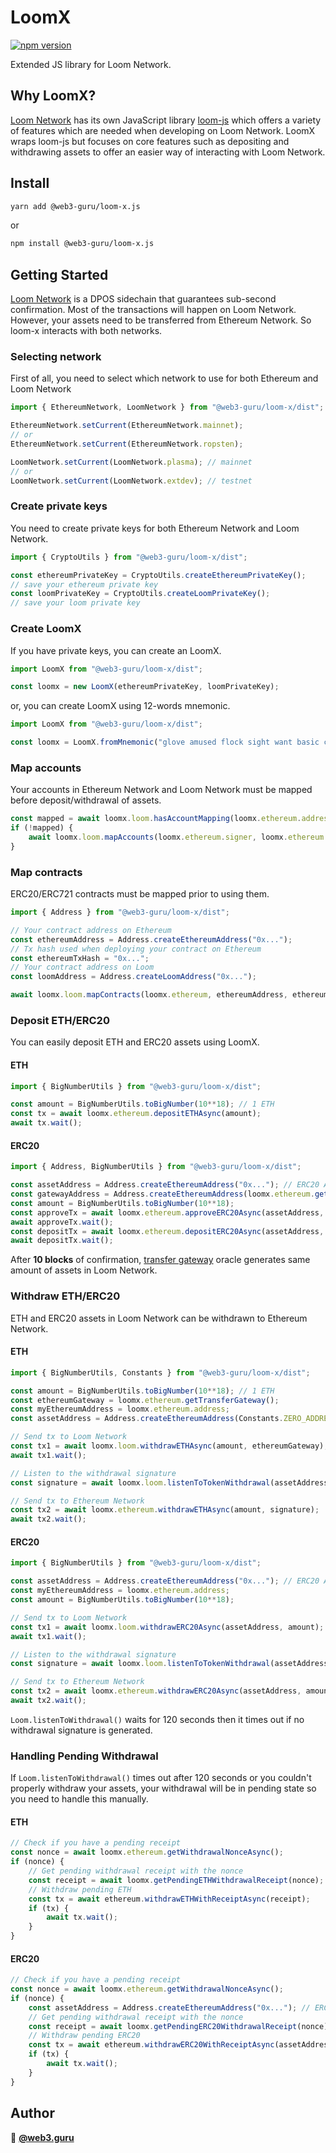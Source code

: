 # LoomX
[![npm version](https://badge.fury.io/js/%40web3-guru%2Floom-x.svg)](https://badge.fury.io/js/%40web3-guru%2Floom-x)

Extended JS library for Loom Network.

## Why LoomX?
[Loom Network](https://loomx.io/developers/en/intro-to-loom.html) has its own JavaScript library [loom-js](https://github.com/loomnetwork/loom-js/) which offers a variety of features which are needed when developing on Loom Network. LoomX wraps loom-js but focuses on core features such as depositing and withdrawing assets to offer an easier way of interacting with Loom Network.

## Install

```sh
yarn add @web3-guru/loom-x.js
```
or

```sh
npm install @web3-guru/loom-x.js
```

## Getting Started
[Loom Network](https://loomx.io/developers/en/intro-to-loom.html) is a DPOS sidechain that guarantees sub-second confirmation. Most of the transactions will happen on Loom Network. However, your assets need to be transferred from Ethereum Network. So loom-x interacts with both networks.

### Selecting network
First of all, you need to select which network to use for both Ethereum and Loom Network
```js
import { EthereumNetwork, LoomNetwork } from "@web3-guru/loom-x/dist";

EthereumNetwork.setCurrent(EthereumNetwork.mainnet);
// or
EthereumNetwork.setCurrent(EthereumNetwork.ropsten);

LoomNetwork.setCurrent(LoomNetwork.plasma); // mainnet
// or
LoomNetwork.setCurrent(LoomNetwork.extdev); // testnet

```

### Create private keys
You need to create private keys for both Ethereum Network and Loom Network.
```js
import { CryptoUtils } from "@web3-guru/loom-x/dist";

const ethereumPrivateKey = CryptoUtils.createEthereumPrivateKey();
// save your ethereum private key
const loomPrivateKey = CryptoUtils.createLoomPrivateKey();
// save your loom private key
```

### Create LoomX
If you have private keys, you can create an LoomX.
```js
import LoomX from "@web3-guru/loom-x/dist";

const loomx = new LoomX(ethereumPrivateKey, loomPrivateKey);
```
or, you can create LoomX using 12-words mnemonic.
```js
import LoomX from "@web3-guru/loom-x/dist";

const loomx = LoomX.fromMnemonic("glove amused flock sight want basic course invite chase paper crater defense"); // example mnemonic
```

### Map accounts
Your accounts in Ethereum Network and Loom Network must be mapped before deposit/withdrawal of assets.
```js
const mapped = await loomx.loom.hasAccountMapping(loomx.ethereum.address);
if (!mapped) {
    await loomx.loom.mapAccounts(loomx.ethereum.signer, loomx.ethereum.address, loomx.loom.address);
}
```

### Map contracts
ERC20/ERC721 contracts must be mapped prior to using them.
```js
import { Address } from "@web3-guru/loom-x/dist";

// Your contract address on Ethereum
const ethereumAddress = Address.createEthereumAddress("0x...");
// Tx hash used when deploying your contract on Ethereum
const ethereumTxHash = "0x...";
// Your contract address on Loom
const loomAddress = Address.createLoomAddress("0x...");

await loomx.loom.mapContracts(loomx.ethereum, ethereumAddress, ethereumTxHash, loomAddress);
```

### Deposit ETH/ERC20
You can easily deposit ETH and ERC20 assets using LoomX.
#### ETH
```js
import { BigNumberUtils } from "@web3-guru/loom-x/dist";

const amount = BigNumberUtils.toBigNumber(10**18); // 1 ETH
const tx = await loomx.ethereum.depositETHAsync(amount);
await tx.wait();
```
#### ERC20
```js
import { Address, BigNumberUtils } from "@web3-guru/loom-x/dist";

const assetAddress = Address.createEthereumAddress("0x..."); // ERC20 Address
const gatewayAddress = Address.createEthereumAddress(loomx.ethereum.getTransferGateway().address);
const amount = BigNumberUtils.toBigNumber(10**18);
const approveTx = await loomx.ethereum.approveERC20Async(assetAddress, gatewayAddress, amount);
await approveTx.wait();
const depositTx = await loomx.ethereum.depositERC20Async(assetAddress, amount);
await depositTx.wait();
```

After **10 blocks** of confirmation, [transfer gateway](https://loomx.io/developers/en/transfer-gateway.html) oracle generates same amount of assets in Loom Network.

### Withdraw ETH/ERC20
ETH and ERC20 assets in Loom Network can be withdrawn to Ethereum Network.
#### ETH
```js
import { BigNumberUtils, Constants } from "@web3-guru/loom-x/dist";

const amount = BigNumberUtils.toBigNumber(10**18); // 1 ETH
const ethereumGateway = loomx.ethereum.getTransferGateway();
const myEthereumAddress = loomx.ethereum.address;
const assetAddress = Address.createEthereumAddress(Constants.ZERO_ADDRESS); // ERC20 Address

// Send tx to Loom Network
const tx1 = await loomx.loom.withdrawETHAsync(amount, ethereumGateway);
await tx1.wait();

// Listen to the withdrawal signature
const signature = await loomx.loom.listenToTokenWithdrawal(assetAddress, myEthereumAddress);

// Send tx to Ethereum Network
const tx2 = await loomx.ethereum.withdrawETHAsync(amount, signature);
await tx2.wait();
```
#### ERC20
```js
import { BigNumberUtils } from "@web3-guru/loom-x/dist";

const assetAddress = Address.createEthereumAddress("0x..."); // ERC20 Address
const myEthereumAddress = loomx.ethereum.address;
const amount = BigNumberUtils.toBigNumber(10**18);

// Send tx to Loom Network
const tx1 = await loomx.loom.withdrawERC20Async(assetAddress, amount);
await tx1.wait();

// Listen to the withdrawal signature
const signature = await loomx.loom.listenToTokenWithdrawal(assetAddress, myEthereumAddress);

// Send tx to Ethereum Network
const tx2 = await loomx.ethereum.withdrawERC20Async(assetAddress, amount, signature);
await tx2.wait();
```
`Loom.listenToWithdrawal()` waits for 120 seconds then it times out if no withdrawal signature is generated.

### Handling Pending Withdrawal
If `Loom.listenToWithdrawal()` times out after 120 seconds or you couldn't properly withdraw your assets, your withdrawal will be in pending state so you need to handle this manually. 

#### ETH
```js
// Check if you have a pending receipt
const nonce = await loomx.ethereum.getWithdrawalNonceAsync();
if (nonce) {
    // Get pending withdrawal receipt with the nonce
    const receipt = await loomx.getPendingETHWithdrawalReceipt(nonce);
    // Withdraw pending ETH
    const tx = await ethereum.withdrawETHWithReceiptAsync(receipt);
    if (tx) {
        await tx.wait();
    }
}
```

#### ERC20
```js
// Check if you have a pending receipt
const nonce = await loomx.ethereum.getWithdrawalNonceAsync();
if (nonce) {
    const assetAddress = Address.createEthereumAddress("0x..."); // ERC20 Address
    // Get pending withdrawal receipt with the nonce
    const receipt = await loomx.getPendingERC20WithdrawalReceipt(nonce);
    // Withdraw pending ERC20
    const tx = await ethereum.withdrawERC20WithReceiptAsync(assetAddress, receipt);
    if (tx) {
        await tx.wait();
    }
}
```

## Author

👤 **[@web3.guru](https://github.com/web3-guru)**

